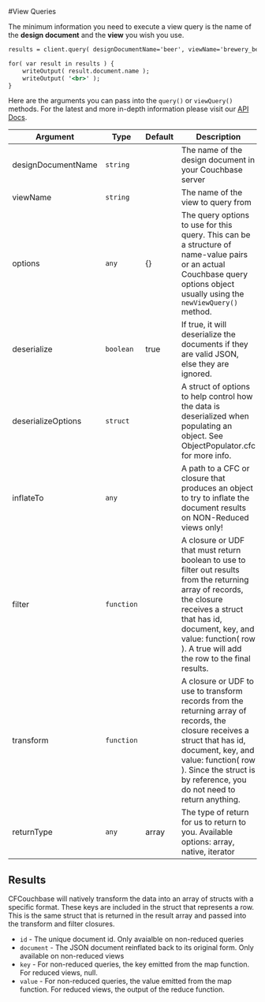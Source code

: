 #View Queries

The minimum information you need to execute a view query is the name of the **design document** and the **view** you wish you use.

```coldfusion
results = client.query( designDocumentName='beer', viewName='brewery_beers' );

for( var result in results ) {
	writeOutput( result.document.name );
	writeOutput( '<br>' );
}
```

Here are the arguments you can pass into the `query()` or `viewQuery()` methods.  For the latest and more in-depth information please visit our [API Docs](http://apidocs.ortussolutions.com/cfcouchbase/2.0.0).

| Argument | Type | Default | Description |
| -- | -- | -- | -- |
| designDocumentName | `string`   |       | The name of the design document in your Couchbase server |
| viewName           | `string`   |       | The name of the view to query from |
| options            | `any`      | {}    | The query options to use for this query. This can be a structure of name-value pairs or an actual Couchbase query options object usually using the `newViewQuery()` method. |
| deserialize        | `boolean`  | true  | If true, it will deserialize the documents if they are valid JSON, else they are ignored. |
| deserializeOptions | `struct`   |       | A struct of options to help control how the data is deserialized when populating an object. See ObjectPopulator.cfc for more info. |
| inflateTo          | `any`      |       | A path to a CFC or closure that produces an object to try to inflate the document results on NON-Reduced views only! |
| filter             | `function` |       | A closure or UDF that must return boolean to use to filter out results from the returning array of records, the closure receives a struct that has id, document, key, and value: function( row ). A true will add the row to the final results. |
| transform          | `function` |       | A closure or UDF to use to transform records from the returning array of records, the closure receives a struct that has id, document, key, and value: function( row ). Since the struct is by reference, you do not need to return anything. |
| returnType         | `any`      | array | The type of return for us to return to you. Available options: array, native, iterator  |

## Results

CFCouchbase will natively transform the data into an array of structs with a specific format. These keys are included in the struct that represents a row. This is the same struct that is returned in the result array and passed into the transform and filter closures.

* `id` - The unique document id. Only avaialble on non-reduced queries
* `document` - The JSON document reinflated back to its original form. Only available on non-reduced views
* `key` - For non-reduced queries, the key emitted from the map function. For reduced views, null.
* `value` - For non-reduced queries, the value emitted from the map function. For reduced views, the output of the reduce function.

